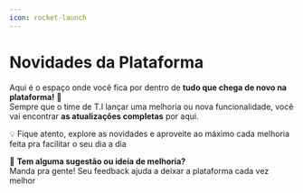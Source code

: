 ```yaml
---
icon: rocket-launch
---
```


# Novidades da Plataforma

Aqui é o espaço onde você fica por dentro de **tudo que chega de novo na plataforma!** 🚀 \
Sempre que o time de T.I lançar uma melhoria ou nova funcionalidade, você vai encontrar **as atualizações completas** por aqui.

💡 Fique atento, explore as novidades e aproveite ao máximo cada melhoria feita pra facilitar o seu dia a dia&#x20;

💬 **Tem alguma sugestão ou ideia de melhoria?**\
Manda pra gente! Seu feedback ajuda a deixar a plataforma cada vez melhor&#x20;

